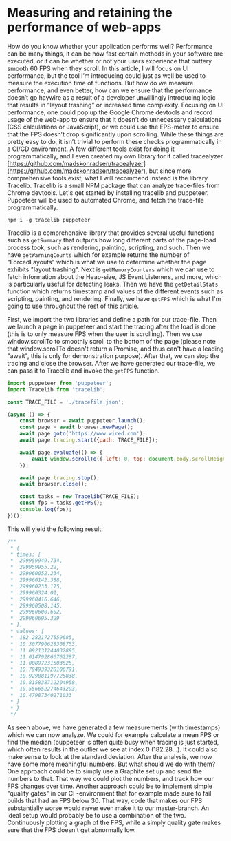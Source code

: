 # Measuring and retaining the performance of web-apps

How do you know whether your application performs well? Performance can be many things, it can be how fast certain methods in your software are executed, or it can be whether or not your users experience that buttery smooth 60 FPS when they scroll. In this article, I will focus on UI performance, but the tool I’m introducing could just as well be used to measure the execution time of functions. 
But how do we measure performance, and even better, how can we ensure that the performance doesn’t go haywire as a result of a developer unwillingly introducing logic that results in “layout trashing” or increased time complexity.
Focusing on UI performance, one could pop up the Google Chrome devtools and record usage of the web-app to ensure that it doesn’t do unnecessary calculations (CSS calculations or JavaScript), or we could use the FPS-meter to ensure that the FPS doesn’t drop significantly upon scrolling. While these things are pretty easy to do, it isn’t trivial to perform these checks programmatically in a CI/CD environment. A few different tools exist for doing it programmatically, and I even created my own library for it called tracealyzer [https://github.com/madskonradsen/tracealyzer](https://github.com/madskonradsen/tracealyzer), but since more comprehensive tools exist, what I will recommend instead is the library Tracelib. Tracelib is a small NPM package that can analyze trace-files from Chrome devtools. Let's get started by installing tracelib and puppeteer. Puppeteer will be used to automated Chrome, and fetch the trace-file programmatically.

```
npm i -g tracelib puppeteer
```

Tracelib is a comprehensive library that provides several useful functions such as `getSummary` that outputs how long different parts of the page-load process took, such as rendering, painting, scripting, and such. Then we have `getWarningCounts` which for example returns the number of "ForcedLayouts" which is what we use to determine whether the page exhibits "layout trashing". Next is `getMemoryCounters` which we can use to fetch information about the Heap-size, JS Event Listeners, and more, which is particularly useful for detecting leaks. Then we have the `getDetailStats` function which returns timestamp and values of the different events such as scripting, painting, and rendering. Finally, we have `getFPS` which is what I'm going to use throughout the rest of this article.

First, we import the two libraries and define a path for our trace-file. Then we launch a page in puppeteer and start the tracing after the load is done (this is to only measure FPS when the user is scrolling). Then we use window.scrollTo to smoothly scroll to the bottom of the page (please note that window.scrollTo doesn't return a Promise, and thus can't have a leading "await", this is only for demonstration purpose). After that, we can stop the tracing and close the browser.
After we have generated our trace-file, we can pass it to Tracelib and invoke the `getFPS` function.

```javascript
import puppeteer from 'puppeteer';
import Tracelib from 'tracelib';

const TRACE_FILE = './tracefile.json';

(async () => {
    const browser = await puppeteer.launch();
    const page = await browser.newPage();
    await page.goto('https://www.wired.com');
    await page.tracing.start({path: TRACE_FILE});

    await page.evaluate(() => {
        await window.scrollTo({ left: 0, top: document.body.scrollHeight, behavior: "smooth"});
    });

    await page.tracing.stop();
    await browser.close();

    const tasks = new Tracelib(TRACE_FILE);
    const fps = tasks.getFPS();
    console.log(fps);
})();
```

This will yield the following result:

```javascript
/**
 * {
 * times: [
 *  299959949.734,
 *  299959955.22,
 *  299960052.234,
 *  299960142.388,
 *  299960233.175,
 *  299960324.01,
 *  299960416.646,
 *  299960508.145,
 *  299960600.602,
 *  299960695.329
 * ],
 * values: [
 *  182.2821727559685,
 *  10.307790628308753,
 *  11.092131244032895,
 *  11.014792866762287,
 *  11.00897231503525,
 *  10.794939328106791,
 *  10.929081197725838,
 *  10.815838712204958,
 *  10.556652274643293,
 *  10.47987340271033
 * ]
 * }
 */
```

As seen above, we have generated a few measurements (with timestamps) which we can now analyze. We could for example calculate a mean FPS or find the median (puppeteer is often quite busy when tracing is just started, which often results in the outlier we see at index 0 (182.28...). It could also make sense to look at the standard deviation.
After the analysis, we now have some more meaningful numbers. But what should we do with them? One approach could be to simply use a Graphite set up and send the numbers to that. That way we could plot the numbers, and track how our FPS changes over time. Another approach could be to implement simple "quality gates" in our CI -environment that for example made sure to fail builds that had an FPS below 30. That way, code that makes our FPS substantially worse would never even make it to our master-branch. An ideal setup would probably be to use a combination of the two. Continuously plotting a graph of the FPS, while a simply quality gate makes sure that the FPS doesn't get abnormally low.